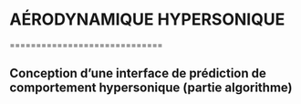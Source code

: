 # AÉRODYNAMIQUE HYPERSONIQUE 
=============================
## Conception d’une interface de prédiction de comportement hypersonique (partie algorithme)

